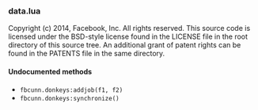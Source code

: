 

### data.lua ###

Copyright (c) 2014, Facebook, Inc.
All rights reserved.
This source code is licensed under the BSD-style license found in the
LICENSE file in the root directory of this source tree. An additional grant
of patent rights can be found in the PATENTS file in the same directory.



#### Undocumented methods ####

<a name="fbcunn.donkeys:addjob"></a>
 * `fbcunn.donkeys:addjob(f1, f2)`
<a name="fbcunn.donkeys:synchronize"></a>
 * `fbcunn.donkeys:synchronize()`
